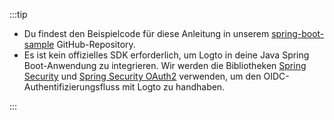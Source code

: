 :::tip

- Du findest den Beispielcode für diese Anleitung in unserem [spring-boot-sample](https://github.com/logto-io/spring-boot-sample) GitHub-Repository.
- Es ist kein offizielles SDK erforderlich, um Logto in deine Java Spring Boot-Anwendung zu integrieren. Wir werden die Bibliotheken [Spring Security](https://spring.io/projects/spring-security) und [Spring Security OAuth2](https://spring.io/guides/tutorials/spring-boot-oauth2) verwenden, um den OIDC-Authentifizierungsfluss mit Logto zu handhaben.

:::
